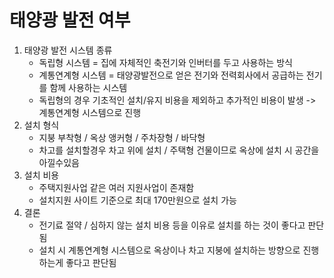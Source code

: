 # 태양광 발전 여부
 1. 태양광 발전 시스템 종류
    * 독립형 시스템 = 집에 자체적인 축전기와 인버터를 두고 사용하는 방식
    * 계통연계형 시스템 = 태양광발전으로 얻은 전기와 전력회사에서 공급하는 전기를 함께 사용하는 시스템
    * 독립형의 경우 기초적인 설치/유지 비용을 제외하고 추가적인 비용이 발생 -> 계통연계형 시스템으로 진행 
 2. 설치 형식
    * 지붕 부착형 / 옥상 앵커형 / 주차장형 / 바닥형
    * 차고를 설치할경우 차고 위에 설치 / 주택형 건물이므로 옥상에 설치 시 공간을 아낄수있음
 3. 설치 비용
    * 주택지원사업 같은 여러 지원사업이 존재함
    * 설치지원 사이트 기준으로 최대 170만원으로 설치 가능
 4. 결론
    * 전기료 절약 / 심하지 않는 설치 비용 등을 이유로 설치를 하는 것이 좋다고 판단됨
    * 설치 시 계통연계형 시스템으로 옥상이나 차고 지붕에 설치하는 방향으로 진행하는게 좋다고 판단됨